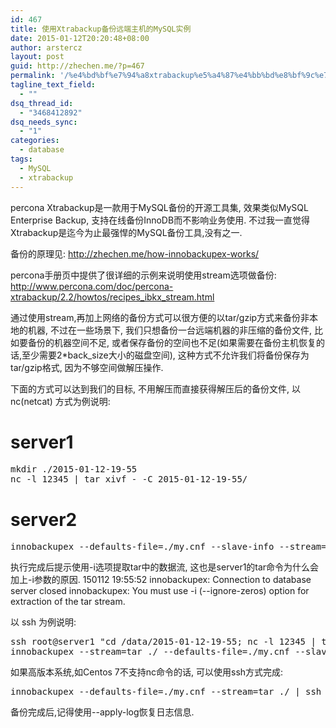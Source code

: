 ```yaml
---
id: 467
title: 使用Xtrabackup备份远端主机的MySQL实例
date: 2015-01-12T20:20:48+08:00
author: arstercz
layout: post
guid: http://zhechen.me/?p=467
permalink: '/%e4%bd%bf%e7%94%a8xtrabackup%e5%a4%87%e4%bb%bd%e8%bf%9c%e7%ab%af%e4%b8%bb%e6%9c%ba%e7%9a%84mysql%e5%ae%9e%e4%be%8b/'
tagline_text_field:
  - ""
dsq_thread_id:
  - "3468412892"
dsq_needs_sync:
  - "1"
categories:
  - database
tags:
  - MySQL
  - xtrabackup
---
```

percona Xtrabackup是一款用于MySQL备份的开源工具集, 效果类似MySQL Enterprise Backup, 支持在线备份InnoDB而不影响业务使用. 不过我一直觉得Xtrabackup是迄今为止最强悍的MySQL备份工具,没有之一. 

备份的原理见: <a href="http://zhechen.me/how-innobackupex-works/">http://zhechen.me/how-innobackupex-works/</a>

percona手册页中提供了很详细的示例来说明使用stream选项做备份:
<a href="http://www.percona.com/doc/percona-xtrabackup/2.2/howtos/recipes_ibkx_stream.html">http://www.percona.com/doc/percona-xtrabackup/2.2/howtos/recipes_ibkx_stream.html</a>
<!--more-->

通过使用stream,再加上网络的备份方式可以很方便的以tar/gzip方式来备份非本地的机器, 不过在一些场景下, 我们只想备份一台远端机器的非压缩的备份文件, 比如要备份的机器空间不足, 或者保存备份的空间也不足(如果需要在备份主机恢复的话,至少需要2*back_size大小的磁盘空间), 这种方式不允许我们将备份保存为tar/gzip格式, 因为不够空间做解压操作.

下面的方式可以达到我们的目标, 不用解压而直接获得解压后的备份文件, 以 nc(netcat) 方式为例说明:
# server1
<pre>
mkdir ./2015-01-12-19-55
nc -l 12345 | tar xivf - -C 2015-01-12-19-55/
</pre>

# server2
<pre>
innobackupex --defaults-file=./my.cnf --slave-info --stream=tar ./ | nc server1 12345
</pre>
执行完成后提示使用-i选项提取tar中的数据流, 这也是server1的tar命令为什么会加上-i参数的原因.
150112 19:55:52  innobackupex: Connection to database server closed
innobackupex: You must use -i (--ignore-zeros) option for extraction of the tar stream.

以 ssh 为例说明:

<pre>
ssh root@server1 "cd /data/2015-01-12-19-55; nc -l 12345 | tar xvif - " & sleep 1; \
innobackupex --stream=tar ./ --defaults-file=./my.cnf --slave-info | nc server1 12345
</pre>


如果高版本系统,如Centos 7不支持nc命令的话, 可以使用ssh方式完成:
<pre>
innobackupex --defaults-file=./my.cnf --stream=tar ./ | ssh server1 "tar xivf - -C /data/xtrabackup/2015-01-12-19-55/"
</pre>

备份完成后,记得使用--apply-log恢复日志信息.